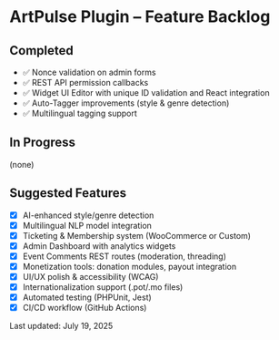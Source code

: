 # ArtPulse Plugin – Feature Backlog

## Completed
- ✅ Nonce validation on admin forms
- ✅ REST API permission callbacks
- ✅ Widget UI Editor with unique ID validation and React integration
- ✅ Auto-Tagger improvements (style & genre detection)
- ✅ Multilingual tagging support

## In Progress
(none)

## Suggested Features
- [x] AI-enhanced style/genre detection
- [x] Multilingual NLP model integration
- [x] Ticketing & Membership system (WooCommerce or Custom)
- [x] Admin Dashboard with analytics widgets
- [x] Event Comments REST routes (moderation, threading)
- [x] Monetization tools: donation modules, payout integration
- [x] UI/UX polish & accessibility (WCAG)
- [x] Internationalization support (.pot/.mo files)
- [x] Automated testing (PHPUnit, Jest)
- [x] CI/CD workflow (GitHub Actions)

Last updated: July 19, 2025
